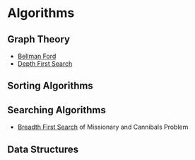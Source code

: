 # Algorithms

## Graph Theory
- [Bellman Ford](/graphs/bellman.cpp)
- [Depth First Search](/graphs/dfs.cpp)

## Sorting Algorithms

## Searching Algorithms
- [Breadth First Search](/search/bfs.cpp) of Missionary and Cannibals Problem

## Data Structures

